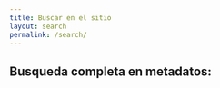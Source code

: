 ```yaml
---
title: Buscar en el sitio
layout: search
permalink: /search/
---
```


## Busqueda completa en metadatos:
